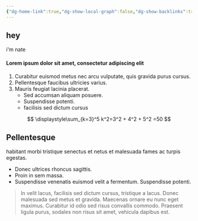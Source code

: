 ```yaml
---
{"dg-home-link":true,"dg-show-local-graph":false,"dg-show-backlinks":true,"dg-show-toc":true,"dg-show-inline-title":null,"dg-show-file-tree":true,"dg-enable-search":true,"dg-link-preview":true,"dg-show-tags":true,"dg-home":true,"dg-publish":true,"dg-path":"home.md","permalink":"/home/","tags":["gardenEntry"],"dgHomeLink":true,"dgShowBacklinks":true,"dgShowFileTree":true,"dgEnableSearch":true,"dgShowToc":true,"dgLinkPreview":true,"dgShowTags":true,"dgPassFrontmatter":true,"noteIcon":""}
---
```


## hey

i'm nate


#### Lorem ipsum dolor sit amet, consectetur adipiscing elit
1. Curabitur euismod metus nec arcu vulputate, quis gravida purus cursus. 
2. Pellentesque faucibus ultricies varius. 
3. Mauris feugiat lacinia placerat. 
	- Sed accumsan aliquam posuere. 
	- Suspendisse potenti. 
	- facilisis sed dictum cursus


$$
\displaystyle\sum_{k=3}^5 k^2=3^2 + 4^2 + 5^2 =50
$$

## Pellentesque 
habitant morbi tristique senectus et netus et malesuada fames ac turpis egestas. 

- Donec ultrices rhoncus sagittis. 
- Proin in sem massa. 
- Suspendisse venenatis euismod velit a fermentum. Suspendisse potenti. 

> In velit lacus, facilisis sed dictum cursus, tristique a lacus. Donec malesuada sed metus et gravida. Maecenas ornare eu nunc eget maximus. Curabitur id odio sed risus convallis commodo. Praesent ligula purus, sodales non risus sit amet, vehicula dapibus est. 


